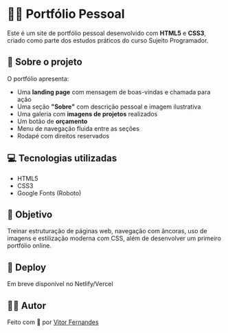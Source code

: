 # 🧑‍💻 Portfólio Pessoal

Este é um site de portfólio pessoal desenvolvido com **HTML5** e **CSS3**, criado como parte dos estudos práticos do curso Sujeito Programador.

## 📄 Sobre o projeto

O portfólio apresenta:
- Uma **landing page** com mensagem de boas-vindas e chamada para ação
- Uma seção **"Sobre"** com descrição pessoal e imagem ilustrativa
- Uma galeria com **imagens de projetos** realizados
- Um botão de **orçamento**
- Menu de navegação fluida entre as seções
- Rodapé com direitos reservados

## 💻 Tecnologias utilizadas

- HTML5
- CSS3
- Google Fonts (Roboto)

## 🎯 Objetivo

Treinar estruturação de páginas web, navegação com âncoras, uso de imagens e estilização moderna com CSS, além de desenvolver um primeiro portfólio online.

## 🔗 Deploy

Em breve disponível no Netlify/Vercel

## 👨‍🎓 Autor

Feito com 💙 por [Vitor Fernandes](https://github.com/VitorFernandes00)
